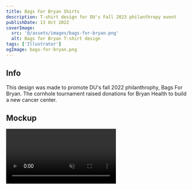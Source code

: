```yaml
---
title: Bags For Bryan Shirts
description: T-shirt design for DU's Fall 2023 philanthropy event
publishDate: 13 Oct 2022
coverImage:
  src: '@/assets/images/bags-for-bryan.png'
  alt: Bags for Bryan T-shirt design
tags: ['Illustrator']
ogImage: bags-for-bryan.png
---
```


## Info

This design was made to promote DU's fall 2022 philanthrophy, Bags For Bryan. The cornhole tournament raised donations for Bryan Health to build a new cancer center.

## Mockup

<div class="w-full">
<video id="mockup" class="mx-auto" autoplay loop muted playsinline>
  <source src="https://content.mikepayne.me/videos/bags-for-bryan.webm" type="video/mp4" />
  Your browser does not support the video tag.
</video>
</div>
